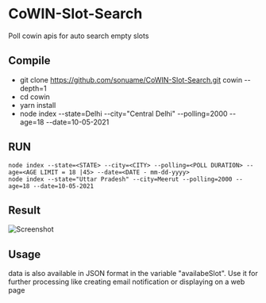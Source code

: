 # CoWIN-Slot-Search
Poll cowin apis for auto search empty slots

## Compile
- git clone https://github.com/sonuame/CoWIN-Slot-Search.git cowin --depth=1
- cd cowin
- yarn install
- node index --state=Delhi --city="Central Delhi" --polling=2000 --age=18 --date=10-05-2021

## RUN
```node index --state=<STATE> --city=<CITY> --polling=<POLL DURATION> --age=<AGE LIMIT = 18 |45> --date=<DATE - mm-dd-yyyy> ```\
```node index --state="Uttar Pradesh" --city=Meerut --polling=2000 --age=18 --date=10-05-2021```


## Result
![Screenshot](screenshot.png)


## Usage
data is also available in JSON format in the variable "availabeSlot". Use it for further processing like creating email notification or displaying on a web page
